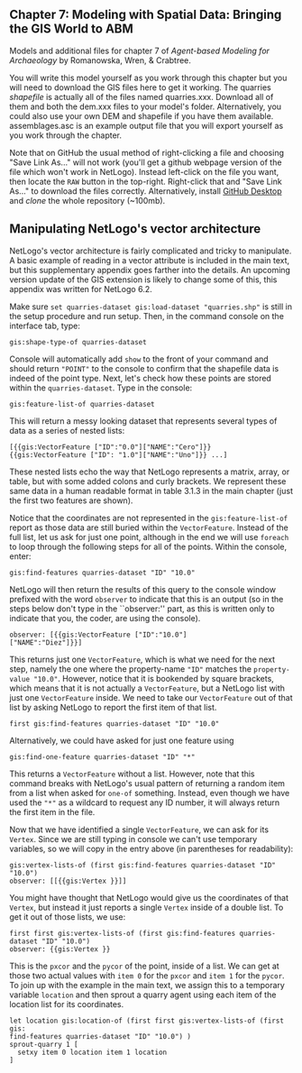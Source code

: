 ## Chapter 7: Modeling with Spatial Data: Bringing the GIS World to ABM
Models and additional files for chapter 7 of *Agent-based Modeling for Archaeology* by Romanowska, Wren, & Crabtree. 

You will write this model yourself as you work through this chapter but you will need to download the GIS files here to get it working. The quarries *shapefile* is actually all of the files named quarries.xxx. Download all of them and both the dem.xxx files to your model's folder. Alternatively, you could also use your own DEM and shapefile if you have them available. assemblages.asc is an example output file that you will export yourself as you work through the chapter. 

Note that on GitHub the usual method of right-clicking a file and choosing "Save Link As..." will not work (you'll get a github webpage version of the file which won't work in NetLogo). Instead left-click on the file you want, then locate the `RAW` button in the top-right. Right-click that and "Save Link As..." to download the files correctly. Alternatively, install [GitHub Desktop](https://desktop.github.com/) and *clone* the whole repository (~100mb).

## Manipulating NetLogo's vector architecture

NetLogo's vector architecture is fairly complicated and tricky to manipulate. A basic example of reading in a vector attribute is included in the main text, but this supplementary appendix goes farther into the details. An upcoming version update of the GIS extension is likely to change some of this, this appendix was written for NetLogo 6.2. 

Make sure `set quarries-dataset gis:load-dataset "quarries.shp"` is still in the setup procedure and run setup. Then,
in the command console on the interface tab, type:

```
gis:shape-type-of quarries-dataset
```

Console will automatically add `show` to the front of your command
and should return `"POINT"` to the console to confirm that the shapefile data is indeed of the point type. Next, let's check how these points are stored within the
`quarries-dataset`. Type in the console:

```
gis:feature-list-of quarries-dataset
```

This will return a messy looking dataset that represents several types
of data as a series of nested lists:

```
[{{gis:VectorFeature ["ID":"0.0"]["NAME":"Cero"]}} 
{{gis:VectorFeature ["ID": "1.0"]["NAME":"Uno"]}} ...]
```

These nested lists echo the way that NetLogo represents a
matrix, array, or table, but with some added colons and curly brackets.
We represent these same data in a human readable format in table 3.1.3 in the main chapter
(just the first two features are shown). 

Notice that the coordinates are not represented in the `gis:feature-list-of` report as those data are still buried within the `VectorFeature`. 
Instead of the full list, let us ask for just one point, although in
the end we will use `foreach` to loop through the following steps for
all of the points. Within the console, enter:

```
gis:find-features quarries-dataset "ID" "10.0"
```

NetLogo will then return the results of this query to the console
window prefixed with the word `observer` to indicate that this is an
output (so in the steps below don't type in the
``observer:'' part, as this is written only to indicate that you, the
coder, are using the console).

```
observer: [{{gis:VectorFeature ["ID":"10.0"]
["NAME":"Diez"]}}]
```

This returns just one `VectorFeature`, which is what we need for the
next step, namely the one where the property-name `"ID"` matches the
`property-value "10.0"`. However, notice that it is bookended by square brackets,
which means that it is not actually a `VectorFeature`, but a
NetLogo list with just one `VectorFeature` inside. We need to take our
`VectorFeature` out of that list by asking NetLogo to report the first
item of that list.

```
first gis:find-features quarries-dataset "ID" "10.0"
```

Alternatively, we could have asked for just one feature using

```
gis:find-one-feature quarries-dataset "ID" "*"
```

This returns a `VectorFeature` without a list. However, note that
this command breaks with NetLogo's usual pattern of returning a random
item from a list when asked for `one-of` something. Instead, even
though we have used the `"*"` as a wildcard to request any ID number,
it will always return the first item in the file.

Now that we have identified a single `VectorFeature`, we can ask for
its `Vertex`. Since we are still typing in console we can't use
temporary variables, so we will copy in the entry above (in parentheses
for readability):

```
gis:vertex-lists-of (first gis:find-features quarries-dataset "ID" "10.0")
observer: [[{{gis:Vertex }}]]
```

You might have thought that NetLogo would give us the coordinates of
that `Vertex`, but instead it just reports a single `Vertex` inside
of a double list. To get it out of those lists, we use:

```
first first gis:vertex-lists-of (first gis:find-features quarries-dataset "ID" "10.0")
observer: {{gis:Vertex }}
```

This is the `pxcor` and the `pycor` of the point, inside of a list. 
We can get at those two actual values with `item 0` for
the `pxcor` and `item 1` for the `pycor`. To join up with the example in the main text, we assign this to a 
temporary variable `location` and then sprout a quarry agent using each item of the location list for its coordinates.

```
let location gis:location-of (first first gis:vertex-lists-of (first gis: 
find-features quarries-dataset "ID" "10.0") )
sprout-quarry 1 [
  setxy item 0 location item 1 location
]
```

